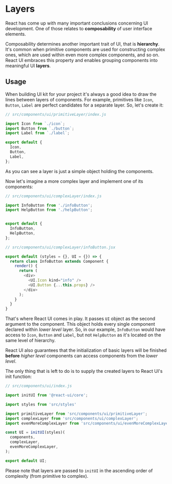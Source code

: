 # Layers

React has come up with many important conclusions concerning UI development. One of those relates to **composability** of user interface elements.

Composability determines another important trait of UI, that is **hierarchy**. It's common when primitive components are used for constructing complex ones, which are used within even more complex components, and so on. React UI embraces this property and enables grouping components into meaningful UI **layers**.

## Usage

When building UI kit for your project it's always a good idea to draw the lines between layers of components. For example, primitives like `Icon`, `Button`, `Label` are perfect candidates for a separate layer. So, let's create it:

```javascript
// src/components/ui/primitiveLayer/index.js

import Icon from `./icon`;
import Button from `./button`;
import Label from `./label`;

export default {
  Icon,
  Button,
  Label,
};
```

As you can see a layer is just a simple object holding the components.

Now let's imagine a more complex layer and implement one of its components:

```javascript
// src/components/ui/complexLayer/index.js

import InfoButton from './infoButton';
import HelpButton from './helpButton';


export default {
  InfoButton,
  HelpButton,
};
```

```javascript
// src/components/ui/complexLayer/infoButton.jsx

export default (styles = {}, UI = {}) => {
  return class InfoButton extends Component {
    render() {
      return (
        <div>
          <UI.Icon kind="info" />
          <UI.Button {...this.props} />
        </div>
      );
    }
  }
}
```

That's where React UI comes in play. It passes `UI` object as the second argument to the component. This object holds every single component declared within _lower level_ layer. So, in our example, `InfoButton` would have access to `Icon`, `Button` and `Label`, but not `HelpButton` as it's located on the same level of hierarchy.

React UI also guarantees that the initialization of basic layers will be finished **before** _higher level_ components can access components from the _lower level_.

The only thing that is left to do is to supply the created layers to React UI's init function:

```javascript
// src/components/ui/index.js

import initUI from '@react-ui/core';

import styles from 'src/styles'

import primitiveLayer from 'src/components/ui/primitiveLayer';
import complexLayer from 'src/components/ui/complexLayer';
import evenMoreComplexLayer from 'src/components/ui/evenMoreComplexLayer';

const UI = initUI(styles)(
  components,
  complexLayer,
  evenMoreComplexLayer,
);

export default UI;
```

Please note that layers are passed to `initUI` in the ascending order of complexity (from primitive to complex).
